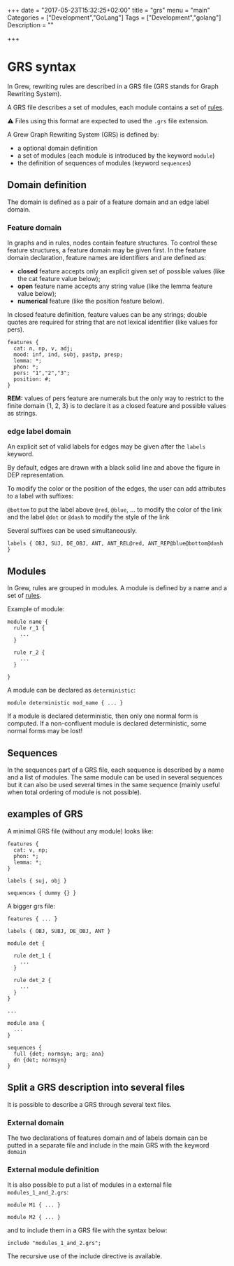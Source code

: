 +++
date = "2017-05-23T15:32:25+02:00"
title = "grs"
menu = "main"
Categories = ["Development","GoLang"]
Tags = ["Development","golang"]
Description = ""

+++

# GRS syntax

In Grew, rewriting rules are described in a GRS file (GRS stands for Graph Rewriting System).

A GRS file describes a set of modules, each module contains a set of [rules](../rule).

:warning: Files using this format are expected to used the `.grs` file extension.


A Grew Graph Rewriting System (GRS) is defined by:

  * a optional domain definition
  * a set of modules (each module is introduced by the keyword `module`)
  * the definition of sequences of modules (keyword `sequences`)

## Domain definition
The domain is defined as a pair of a feature domain and an edge label domain.

### Feature domain
In graphs and in rules, nodes contain feature structures.
To control these feature structures, a feature domain may be given first.
In the feature domain declaration, feature names are identifiers and are defined as:

  * **closed** feature accepts only an explicit given set of possible values (like the cat feature value below);
  * **open** feature name accepts any string value (like the lemma feature value below);
  * **numerical** feature (like the position feature below).

In closed feature definition, feature values can be any strings; double quotes are required for string that are not lexical identifier (like values for pers).

~~~grew
features {
  cat: n, np, v, adj;
  mood: inf, ind, subj, pastp, presp;
  lemma: *;
  phon: *;
  pers: "1","2","3";
  position: #;
}
~~~

**REM:** values of pers feature are numerals but the only way to restrict to the finite domain {1, 2, 3} is to declare it as a closed feature and possible values as strings.

### edge label domain
An explicit set of valid labels for edges may be given after the `labels` keyword.

By default, edges are drawn with a black solid line and above the figure in DEP representation.

To modify the color or the position of the edges, the user can add attributes to a label with suffixes:

   `@bottom` to put the label above
   `@red`, `@blue`, … to modify the color of the link and the label
   `@dot` or `@dash` to modify the style of the link

Several suffixes can be used simultaneously.

~~~grew
labels { OBJ, SUJ, DE_OBJ, ANT, ANT_REL@red, ANT_REP@blue@bottom@dash }
~~~


## Modules

In Grew, rules are grouped in modules.
A module is defined by a name and a set of [rules](../rule).

Example of module:

~~~grew
module name {
  rule r_1 {
    ...
  }

  rule r_2 {
    ...
  }

}
~~~

A module can be declared as `deterministic`:

~~~grew
module deterministic mod_name { ... }
~~~

If a module is declared deterministic, then only one normal form is computed.
If a non-confluent module is declared deterministic, some normal forms may be lost!

## Sequences

In the sequences part of a GRS file, each sequence is described by a name and a list of modules.
The same module can be used in several sequences but it can also be used several times in the same sequence
(mainly useful when total ordering of module is not possible).

## examples of GRS
A minimal GRS file (without any module) looks like:

~~~grew
features {
  cat: v, np;
  phon: *;
  lemma: *;
}

labels { suj, obj }

sequences { dummy {} }
~~~

A bigger grs file:
~~~grew
features { ... }

labels { OBJ, SUBJ, DE_OBJ, ANT }

module det {

  rule det_1 {
    ...
  }

  rule det_2 {
    ...
  }
}

...

module ana {
  ...
}

sequences {
  full {det; normsyn; arg; ana}  
  dn {det; normsyn}
}
~~~


## Split a GRS description into several files

It is possible to describe a GRS through several text files.

### External domain

The two declarations of features domain and of labels domain can be putted in a separate file and include in the main GRS with the keyword `domain`

### External module definition
It is also possible to put a list of modules in a external file `modules_1_and_2.grs`:

~~~grew
module M1 { ... }

module M2 { ... }
~~~

and to include them in a GRS file with the syntax below:

~~~grew
include "modules_1_and_2.grs";
~~~
The recursive use of the include directive is available.